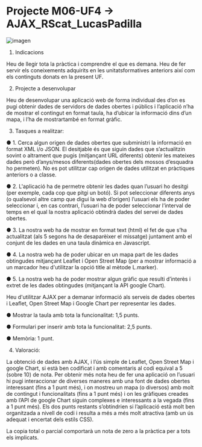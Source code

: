 # Projecte M06-UF4 → AJAX_RScat_LucasPadilla

![imagen](https://user-images.githubusercontent.com/58809030/111370826-f8aa6680-8698-11eb-8769-46ae2ab94ba3.png)

1. Indicacions

Heu de llegir tota la pràctica i comprendre el que es demana.
Heu de fer servir els coneixements adquirits en les unitatsformatives anteriors així com els continguts donats en la present UF.

2. Projecte a desenvolupar

Heu de desenvolupar una aplicació web de forma individual des d’on es pugi obtenir dades de servidors de dades obertes i públics i 
l’aplicació n’ha de mostrar el contingut en format taula, ha d’ubicar la informació dins d’un mapa, i l’ha de mostrartambé en format gràfic.

3. Tasques a realitzar:

● 1. Cerca algun origen de dades obertes que subministri la informació en format XML i/o JSON.
El desitjable és que siguin dades que s’actualitzin sovint o altrament que pugis (mitjançant URL diferents) obtenir les mateixes dades però d’anys/mesos 
diferents(dades obertes dels mossos d’esquadra ho permeten). No es pot utilitzar cap origen de dades utilitzat en pràctiques anteriors o a classe. 

● 2. L'aplicació ha de permetre obtenir les dades quan l’usuari ho desitgi (per exemple, cada cop que pitgi un botó). 
Si pot seleccionar diferents anys (o qualsevol altre camp que digui la web d’origen) l’usuari els ha de poder seleccionar i, en cas contrari, l’usuari ha de poder
seleccionar l’interval de temps en el qual la nostra aplicació obtindrà dades del servei de dades obertes.

● 3. La nostra web ha de mostrar en format text (html) el fet de que s’ha actualitzat (als 5 segons ha de desaparèixer el missatge) juntament amb el conjunt de les 
dades en una taula dinàmica en Javascript.

● 4. La nostra web ha de poder ubicar en un mapa part de les dades obtingudes mitjançant Leaflet i Open Street Map 
(per a mostrar informació a un marcador heu d'utilitzar la opció title al mètode L.marker).

● 5. La nostra web ha de poder mostrar algun gràfic que resulti d’interès i extret de les dades obtingudes (mitjançant la API google Chart).

Heu d'utilitzar AJAX per a demanar informació als serveis de dades obertes i Leaflet, Open Street Map i Google Chart per representar les dades.

● Mostrar la taula amb tota la funcionalitat: 1,5 punts.

● Formulari per inserir amb tota la funcionalitat: 2,5 punts.

● Memòria: 1 punt.

4. Valoració:

La obtenció de dades amb AJAX, i l’ús simple de Leaflet, Open Street Map i google Chart, si està ben codificat i amb comentaris al codi equival a 5 (sobre 10) de nota.
Per obtenir més nota heu de fer una aplicació on l’usuari hi pugi interaccionar de diverses maneres amb una font de dades obertes interessant (fins a 1 punt més), i on
mostreu un mapa (o diversos) amb molt de contingut i funcionalitats (fins a 1 punt més) i on les gràfiques creades amb l’API de google Chart siguin complexes e 
interessants a la vegada (fins a 1 punt més). Els dos punts restants s’obtindrien si l’aplicació està molt ben organitzada
a nivell de codi i resulta a més a més molt atractiva (amb un ús adequat i encertat dels estils CSS).

La copia total o parcial comportarà un nota de zero a la pràctica per a tots els implicats.
